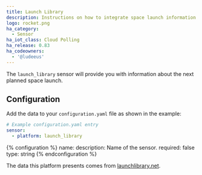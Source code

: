 ```yaml
---
title: Launch Library
description: Instructions on how to integrate space launch information within Home Assistant.
logo: rocket.png
ha_category:
  - Sensor
ha_iot_class: Cloud Polling
ha_release: 0.83
ha_codeowners:
  - '@ludeeus'
---
```


The `launch_library` sensor will provide you with information about the next planned space launch.

## Configuration

Add the data to your `configuration.yaml` file as shown in the example:

```yaml
# Example configuration.yaml entry
sensor:
  - platform: launch_library
```

{% configuration %}
name:
  description: Name of the sensor.
  required: false
  type: string
{% endconfiguration %}

The data this platform presents comes from [launchlibrary.net][launchlibrary].

[launchlibrary]: https://launchlibrary.net/
